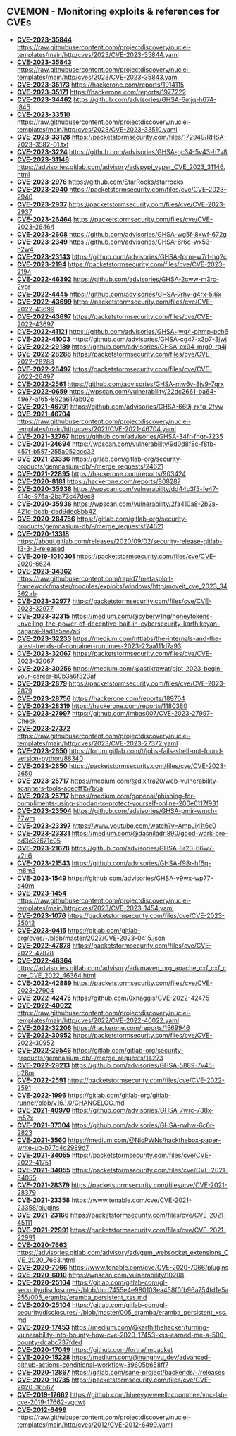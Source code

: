 ## CVEMON - Monitoring exploits & references for CVEs
- **[CVE-2023-35844](https://in.scanfactory.io/cvemon/CVE-2023-35844.html)** https://raw.githubusercontent.com/projectdiscovery/nuclei-templates/main/http/cves/2023/CVE-2023-35844.yaml
- **[CVE-2023-35843](https://in.scanfactory.io/cvemon/CVE-2023-35843.html)** https://raw.githubusercontent.com/projectdiscovery/nuclei-templates/main/http/cves/2023/CVE-2023-35843.yaml
- **[CVE-2023-35173](https://in.scanfactory.io/cvemon/CVE-2023-35173.html)** https://hackerone.com/reports/1914115
- **[CVE-2023-35171](https://in.scanfactory.io/cvemon/CVE-2023-35171.html)** https://hackerone.com/reports/1977222
- **[CVE-2023-34462](https://in.scanfactory.io/cvemon/CVE-2023-34462.html)** https://github.com/advisories/GHSA-6mjq-h674-j845
- **[CVE-2023-33510](https://in.scanfactory.io/cvemon/CVE-2023-33510.html)** https://raw.githubusercontent.com/projectdiscovery/nuclei-templates/main/http/cves/2023/CVE-2023-33510.yaml
- **[CVE-2023-33128](https://in.scanfactory.io/cvemon/CVE-2023-33128.html)** https://packetstormsecurity.com/files/172949/RHSA-2023-3582-01.txt
- **[CVE-2023-3224](https://in.scanfactory.io/cvemon/CVE-2023-3224.html)** https://github.com/advisories/GHSA-gc34-5v43-h7v8
- **[CVE-2023-31146](https://in.scanfactory.io/cvemon/CVE-2023-31146.html)** https://advisories.gitlab.com/advisory/advpypi_vyper_CVE_2023_31146.html
- **[CVE-2023-2976](https://in.scanfactory.io/cvemon/CVE-2023-2976.html)** https://github.com/StarRocks/starrocks
- **[CVE-2023-2940](https://in.scanfactory.io/cvemon/CVE-2023-2940.html)** https://packetstormsecurity.com/files/cve/CVE-2023-2940
- **[CVE-2023-2937](https://in.scanfactory.io/cvemon/CVE-2023-2937.html)** https://packetstormsecurity.com/files/cve/CVE-2023-2937
- **[CVE-2023-26464](https://in.scanfactory.io/cvemon/CVE-2023-26464.html)** https://packetstormsecurity.com/files/cve/CVE-2023-26464
- **[CVE-2023-2608](https://in.scanfactory.io/cvemon/CVE-2023-2608.html)** https://github.com/advisories/GHSA-wg5f-8xwf-672g
- **[CVE-2023-2349](https://in.scanfactory.io/cvemon/CVE-2023-2349.html)** https://github.com/advisories/GHSA-6r6c-wx53-h2w4
- **[CVE-2023-23143](https://in.scanfactory.io/cvemon/CVE-2023-23143.html)** https://github.com/advisories/GHSA-fprm-w7rf-hq2c
- **[CVE-2023-2194](https://in.scanfactory.io/cvemon/CVE-2023-2194.html)** https://packetstormsecurity.com/files/cve/CVE-2023-2194
- **[CVE-2022-46392](https://in.scanfactory.io/cvemon/CVE-2022-46392.html)** https://github.com/advisories/GHSA-2cww-m3rc-2vgr
- **[CVE-2022-4445](https://in.scanfactory.io/cvemon/CVE-2022-4445.html)** https://github.com/advisories/GHSA-7rhv-g4rx-5j6x
- **[CVE-2022-43699](https://in.scanfactory.io/cvemon/CVE-2022-43699.html)** https://packetstormsecurity.com/files/cve/CVE-2022-43699
- **[CVE-2022-43697](https://in.scanfactory.io/cvemon/CVE-2022-43697.html)** https://packetstormsecurity.com/files/cve/CVE-2022-43697
- **[CVE-2022-41121](https://in.scanfactory.io/cvemon/CVE-2022-41121.html)** https://github.com/advisories/GHSA-jwq4-phmp-pch6
- **[CVE-2022-41003](https://in.scanfactory.io/cvemon/CVE-2022-41003.html)** https://github.com/advisories/GHSA-cg47-x3p7-3jwj
- **[CVE-2022-29189](https://in.scanfactory.io/cvemon/CVE-2022-29189.html)** https://github.com/advisories/GHSA-cx94-mrg9-rq4j
- **[CVE-2022-28288](https://in.scanfactory.io/cvemon/CVE-2022-28288.html)** https://packetstormsecurity.com/files/cve/CVE-2022-28288
- **[CVE-2022-26497](https://in.scanfactory.io/cvemon/CVE-2022-26497.html)** https://packetstormsecurity.com/files/cve/CVE-2022-26497
- **[CVE-2022-2561](https://in.scanfactory.io/cvemon/CVE-2022-2561.html)** https://github.com/advisories/GHSA-mw6v-8jv9-7qrx
- **[CVE-2022-0659](https://in.scanfactory.io/cvemon/CVE-2022-0659.html)** https://wpscan.com/vulnerability/22dc2661-ba64-49e7-af65-892a617ab02c
- **[CVE-2021-46791](https://in.scanfactory.io/cvemon/CVE-2021-46791.html)** https://github.com/advisories/GHSA-669j-rxfq-2fvw
- **[CVE-2021-46704](https://in.scanfactory.io/cvemon/CVE-2021-46704.html)** https://raw.githubusercontent.com/projectdiscovery/nuclei-templates/main/http/cves/2021/CVE-2021-46704.yaml
- **[CVE-2021-32767](https://in.scanfactory.io/cvemon/CVE-2021-32767.html)** https://github.com/advisories/GHSA-34fr-fhqr-7235
- **[CVE-2021-24694](https://in.scanfactory.io/cvemon/CVE-2021-24694.html)** https://wpscan.com/vulnerability/9d0d8f8c-f8fb-457f-b557-255a052ccc32
- **[CVE-2021-23336](https://in.scanfactory.io/cvemon/CVE-2021-23336.html)** https://gitlab.com/gitlab-org/security-products/gemnasium-db/-/merge_requests/24621
- **[CVE-2021-22895](https://in.scanfactory.io/cvemon/CVE-2021-22895.html)** https://hackerone.com/reports/903424
- **[CVE-2020-8181](https://in.scanfactory.io/cvemon/CVE-2020-8181.html)** https://hackerone.com/reports/808287
- **[CVE-2020-35938](https://in.scanfactory.io/cvemon/CVE-2020-35938.html)** https://wpscan.com/vulnerability/dd44c3f3-fe47-414c-976a-2ba73c47dec8
- **[CVE-2020-35936](https://in.scanfactory.io/cvemon/CVE-2020-35936.html)** https://wpscan.com/vulnerability/2fa410a8-2b2a-421c-bcab-d5d9dec8b542
- **[CVE-2020-284756](https://in.scanfactory.io/cvemon/CVE-2020-284756.html)** https://gitlab.com/gitlab-org/security-products/gemnasium-db/-/merge_requests/24621
- **[CVE-2020-13318](https://in.scanfactory.io/cvemon/CVE-2020-13318.html)** https://about.gitlab.com/releases/2020/09/02/security-release-gitlab-13-3-3-released
- **[CVE-2019-1010301](https://in.scanfactory.io/cvemon/CVE-2019-1010301.html)** https://packetstormsecurity.com/files/cve/CVE-2020-6624
- **[CVE-2023-34362](https://in.scanfactory.io/cvemon/CVE-2023-34362.html)** https://raw.githubusercontent.com/rapid7/metasploit-framework/master/modules/exploits/windows/http/moveit_cve_2023_34362.rb
- **[CVE-2023-32977](https://in.scanfactory.io/cvemon/CVE-2023-32977.html)** https://packetstormsecurity.com/files/cve/CVE-2023-32977
- **[CVE-2023-32315](https://in.scanfactory.io/cvemon/CVE-2023-32315.html)** https://medium.com/@cyberw1ng/honeytokens-unveiling-the-power-of-deceptive-bait-in-cybersecurity-karthikeyan-nagaraj-9ad1e5ee7a6
- **[CVE-2023-32233](https://in.scanfactory.io/cvemon/CVE-2023-32233.html)** https://medium.com/nttlabs/the-internals-and-the-latest-trends-of-container-runtimes-2023-22aa111d7a93
- **[CVE-2023-32067](https://in.scanfactory.io/cvemon/CVE-2023-32067.html)** https://packetstormsecurity.com/files/cve/CVE-2023-32067
- **[CVE-2023-30256](https://in.scanfactory.io/cvemon/CVE-2023-30256.html)** https://medium.com/@astikrawat/pjpt-2023-begin-your-career-b0b3a6f323af
- **[CVE-2023-2879](https://in.scanfactory.io/cvemon/CVE-2023-2879.html)** https://packetstormsecurity.com/files/cve/CVE-2023-2879
- **[CVE-2023-28756](https://in.scanfactory.io/cvemon/CVE-2023-28756.html)** https://hackerone.com/reports/189704
- **[CVE-2023-28319](https://in.scanfactory.io/cvemon/CVE-2023-28319.html)** https://hackerone.com/reports/1180380
- **[CVE-2023-27997](https://in.scanfactory.io/cvemon/CVE-2023-27997.html)** https://github.com/imbas007/CVE-2023-27997-Check
- **[CVE-2023-27372](https://in.scanfactory.io/cvemon/CVE-2023-27372.html)** https://raw.githubusercontent.com/projectdiscovery/nuclei-templates/main/http/cves/2023/CVE-2023-27372.yaml
- **[CVE-2023-2650](https://in.scanfactory.io/cvemon/CVE-2023-2650.html)** https://forum.gitlab.com/t/jobs-fails-shell-not-found-version-python/88340
- **[CVE-2023-2650](https://in.scanfactory.io/cvemon/CVE-2023-2650.html)** https://packetstormsecurity.com/files/cve/CVE-2023-2650
- **[CVE-2023-25717](https://in.scanfactory.io/cvemon/CVE-2023-25717.html)** https://medium.com/@dixitra20/web-vulnerability-scanners-tools-acedff157b5a
- **[CVE-2023-25717](https://in.scanfactory.io/cvemon/CVE-2023-25717.html)** https://medium.com/gopenai/phishing-for-compliments-using-shodan-to-protect-yourself-online-200e6117f931
- **[CVE-2023-23504](https://in.scanfactory.io/cvemon/CVE-2023-23504.html)** https://github.com/advisories/GHSA-pmjr-wmch-77wm
- **[CVE-2023-23397](https://in.scanfactory.io/cvemon/CVE-2023-23397.html)** https://www.youtube.com/watch?v=AmpJi41t6c0
- **[CVE-2023-23331](https://in.scanfactory.io/cvemon/CVE-2023-23331.html)** https://medium.com/@dasniladri890/good-work-bro-bd3e32671c05
- **[CVE-2023-21678](https://in.scanfactory.io/cvemon/CVE-2023-21678.html)** https://github.com/advisories/GHSA-8r23-66w7-v2h6
- **[CVE-2023-21543](https://in.scanfactory.io/cvemon/CVE-2023-21543.html)** https://github.com/advisories/GHSA-f98r-hf6q-m8m3
- **[CVE-2023-1549](https://in.scanfactory.io/cvemon/CVE-2023-1549.html)** https://github.com/advisories/GHSA-v9wx-wp77-q49m
- **[CVE-2023-1454](https://in.scanfactory.io/cvemon/CVE-2023-1454.html)** https://raw.githubusercontent.com/projectdiscovery/nuclei-templates/main/http/cves/2023/CVE-2023-1454.yaml
- **[CVE-2023-1076](https://in.scanfactory.io/cvemon/CVE-2023-1076.html)** https://packetstormsecurity.com/files/cve/CVE-2023-25012
- **[CVE-2023-0415](https://in.scanfactory.io/cvemon/CVE-2023-0415.html)** https://gitlab.com/gitlab-org/cves/-/blob/master/2023/CVE-2023-0415.json
- **[CVE-2022-47878](https://in.scanfactory.io/cvemon/CVE-2022-47878.html)** https://packetstormsecurity.com/files/cve/CVE-2022-47878
- **[CVE-2022-46364](https://in.scanfactory.io/cvemon/CVE-2022-46364.html)** https://advisories.gitlab.com/advisory/advmaven_org_apache_cxf_cxf_core_CVE_2022_46364.html
- **[CVE-2022-42889](https://in.scanfactory.io/cvemon/CVE-2022-42889.html)** https://packetstormsecurity.com/files/cve/CVE-2023-27904
- **[CVE-2022-42475](https://in.scanfactory.io/cvemon/CVE-2022-42475.html)** https://github.com/0xhaggis/CVE-2022-42475
- **[CVE-2022-40022](https://in.scanfactory.io/cvemon/CVE-2022-40022.html)** https://raw.githubusercontent.com/projectdiscovery/nuclei-templates/main/http/cves/2022/CVE-2022-40022.yaml
- **[CVE-2022-32206](https://in.scanfactory.io/cvemon/CVE-2022-32206.html)** https://hackerone.com/reports/1569946
- **[CVE-2022-30952](https://in.scanfactory.io/cvemon/CVE-2022-30952.html)** https://packetstormsecurity.com/files/cve/CVE-2022-30952
- **[CVE-2022-29546](https://in.scanfactory.io/cvemon/CVE-2022-29546.html)** https://gitlab.com/gitlab-org/security-products/gemnasium-db/-/merge_requests/14273
- **[CVE-2022-29213](https://in.scanfactory.io/cvemon/CVE-2022-29213.html)** https://github.com/advisories/GHSA-5889-7v45-q28m
- **[CVE-2022-2591](https://in.scanfactory.io/cvemon/CVE-2022-2591.html)** https://packetstormsecurity.com/files/cve/CVE-2022-2591
- **[CVE-2022-1996](https://in.scanfactory.io/cvemon/CVE-2022-1996.html)** https://gitlab.com/gitlab-org/gitlab-runner/blob/v16.1.0/CHANGELOG.md
- **[CVE-2021-40970](https://in.scanfactory.io/cvemon/CVE-2021-40970.html)** https://github.com/advisories/GHSA-7wrc-738x-m52x
- **[CVE-2021-37304](https://in.scanfactory.io/cvemon/CVE-2021-37304.html)** https://github.com/advisories/GHSA-rwhw-6c6r-2823
- **[CVE-2021-3560](https://in.scanfactory.io/cvemon/CVE-2021-3560.html)** https://medium.com/@NicPWNs/hackthebox-paper-write-up-b77d4c2989d7
- **[CVE-2021-34055](https://in.scanfactory.io/cvemon/CVE-2021-34055.html)** https://packetstormsecurity.com/files/cve/CVE-2022-41751
- **[CVE-2021-34055](https://in.scanfactory.io/cvemon/CVE-2021-34055.html)** https://packetstormsecurity.com/files/cve/CVE-2021-34055
- **[CVE-2021-28379](https://in.scanfactory.io/cvemon/CVE-2021-28379.html)** https://packetstormsecurity.com/files/cve/CVE-2021-28379
- **[CVE-2021-23358](https://in.scanfactory.io/cvemon/CVE-2021-23358.html)** https://www.tenable.com/cve/CVE-2021-23358/plugins
- **[CVE-2021-23166](https://in.scanfactory.io/cvemon/CVE-2021-23166.html)** https://packetstormsecurity.com/files/cve/CVE-2021-45111
- **[CVE-2021-22991](https://in.scanfactory.io/cvemon/CVE-2021-22991.html)** https://packetstormsecurity.com/files/cve/CVE-2021-22991
- **[CVE-2020-7663](https://in.scanfactory.io/cvemon/CVE-2020-7663.html)** https://advisories.gitlab.com/advisory/advgem_websocket_extensions_CVE_2020_7663.html
- **[CVE-2020-7066](https://in.scanfactory.io/cvemon/CVE-2020-7066.html)** https://www.tenable.com/cve/CVE-2020-7066/plugins
- **[CVE-2020-6010](https://in.scanfactory.io/cvemon/CVE-2020-6010.html)** https://wpscan.com/vulnerability/10208
- **[CVE-2020-25104](https://in.scanfactory.io/cvemon/CVE-2020-25104.html)** https://gitlab.com/gitlab-com/gl-security/disclosures/-/blob/dcd7455e4e980103ea458f0fb96a754fd1e5a955/005_eramba/eramba_persistent_xss.md
- **[CVE-2020-25104](https://in.scanfactory.io/cvemon/CVE-2020-25104.html)** https://gitlab.com/gitlab-com/gl-security/disclosures/-/blob/master/005_eramba/eramba_persistent_xss.md
- **[CVE-2020-17453](https://in.scanfactory.io/cvemon/CVE-2020-17453.html)** https://medium.com/@karthithehacker/turning-vulnerability-into-bounty-how-cve-2020-17453-xss-earned-me-a-500-bounty-dcabc737fded
- **[CVE-2020-17049](https://in.scanfactory.io/cvemon/CVE-2020-17049.html)** https://github.com/fortra/impacket
- **[CVE-2020-15228](https://in.scanfactory.io/cvemon/CVE-2020-15228.html)** https://medium.com/@hunghvu_dev/advanced-github-actions-conditional-workflow-39605b658ff7
- **[CVE-2020-12867](https://in.scanfactory.io/cvemon/CVE-2020-12867.html)** https://gitlab.com/sane-project/backends/-/releases
- **[CVE-2020-10735](https://in.scanfactory.io/cvemon/CVE-2020-10735.html)** https://packetstormsecurity.com/files/cve/CVE-2020-36567
- **[CVE-2019-17662](https://in.scanfactory.io/cvemon/CVE-2019-17662.html)** https://github.com/hheeyywweellccoommee/vnc-lab-cve-2019-17662-vqdwt
- **[CVE-2012-6499](https://in.scanfactory.io/cvemon/CVE-2012-6499.html)** https://raw.githubusercontent.com/projectdiscovery/nuclei-templates/main/http/cves/2012/CVE-2012-6499.yaml
